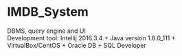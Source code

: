 # IMDB_System
DBMS, query engine and UI <br />
Development tool: Intellij 2016.3.4 + Java version 1.8.0_111 + VirtualBox/CentOS + Oracle DB + SQL Developer
